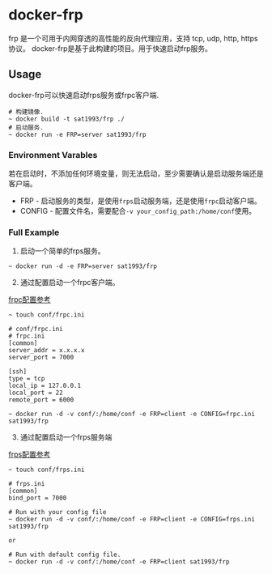 # docker-frp

frp 是一个可用于内网穿透的高性能的反向代理应用，支持 tcp, udp, http, https 协议。
docker-frp是基于此构建的项目。用于快速启动frp服务。

## Usage

docker-frp可以快速启动frps服务或frpc客户端.

```
# 构建镜像.
~ docker build -t sat1993/frp ./
# 启动服务.
~ docker run -e FRP=server sat1993/frp
```

### Environment Varables

若在启动时，不添加任何环境变量，则无法启动，至少需要确认是启动服务端还是客户端。

* FRP - 启动服务的类型，是使用`frps`启动服务端，还是使用`frpc`启动客户端。
* CONFIG - 配置文件名，需要配合`-v your_config_path:/home/conf`使用。

### Full Example

1. 启动一个简单的frps服务。

  `~ docker run -d -e FRP=server sat1993/frp`

2. 通过配置启动一个frpc客户端。

  [frpc配置参考](https://github.com/fatedier/frp/blob/master/conf/frpc_full.ini)

  ```
  ~ touch conf/frpc.ini

  # conf/frpc.ini
  # frpc.ini
  [common]
  server_addr = x.x.x.x
  server_port = 7000

  [ssh]
  type = tcp
  local_ip = 127.0.0.1
  local_port = 22
  remote_port = 6000

  ~ docker run -d -v conf/:/home/conf -e FRP=client -e CONFIG=frpc.ini sat1993/frp
  ```

3. 通过配置启动一个frps服务端

  [frps配置参考](https://github.com/fatedier/frp/blob/master/conf/frps_full.ini)

  ```
  ~ touch conf/frps.ini

  # frps.ini
  [common]
  bind_port = 7000

  # Run with your config file
  ~ docker run -d -v conf/:/home/conf -e FRP=client -e CONFIG=frps.ini sat1993/frp

  or

  # Run with default config file.
  ~ docker run -d -v conf/:/home/conf -e FRP=client sat1993/frp

  ```

